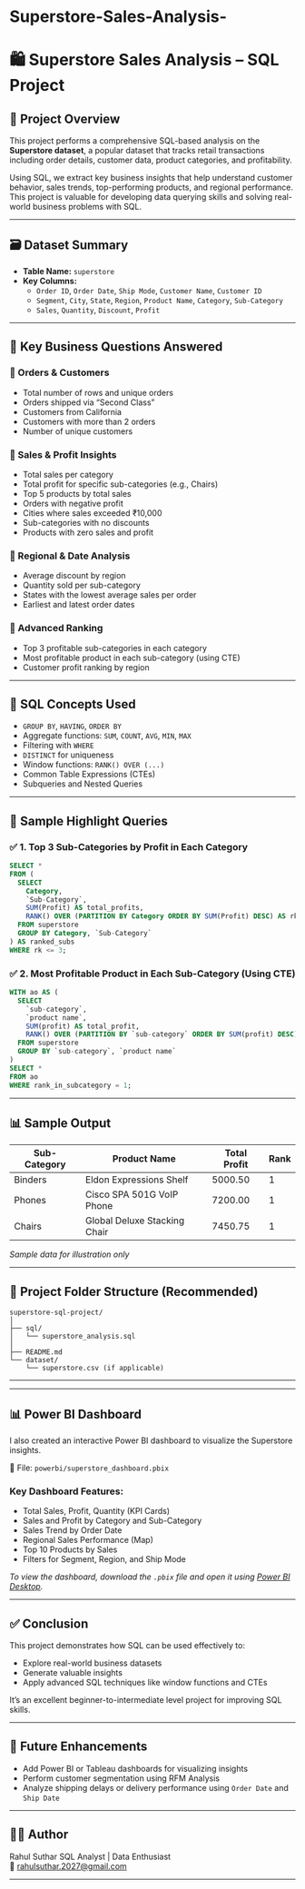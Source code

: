 # Superstore-Sales-Analysis-
# 🛍️ Superstore Sales Analysis – SQL Project

## 📌 Project Overview

This project performs a comprehensive SQL-based analysis on the **Superstore dataset**, a popular dataset that tracks retail transactions including order details, customer data, product categories, and profitability.

Using SQL, we extract key business insights that help understand customer behavior, sales trends, top-performing products, and regional performance. This project is valuable for developing data querying skills and solving real-world business problems with SQL.

---

## 🗃️ Dataset Summary

- **Table Name:** `superstore`
- **Key Columns:**
  - `Order ID`, `Order Date`, `Ship Mode`, `Customer Name`, `Customer ID`
  - `Segment`, `City`, `State`, `Region`, `Product Name`, `Category`, `Sub-Category`
  - `Sales`, `Quantity`, `Discount`, `Profit`

---

## 🎯 Key Business Questions Answered

### 🔹 Orders & Customers
- Total number of rows and unique orders
- Orders shipped via “Second Class”
- Customers from California
- Customers with more than 2 orders
- Number of unique customers

### 🔹 Sales & Profit Insights
- Total sales per category
- Total profit for specific sub-categories (e.g., Chairs)
- Top 5 products by total sales
- Orders with negative profit
- Cities where sales exceeded ₹10,000
- Sub-categories with no discounts
- Products with zero sales and profit

### 🔹 Regional & Date Analysis
- Average discount by region
- Quantity sold per sub-category
- States with the lowest average sales per order
- Earliest and latest order dates

### 🔹 Advanced Ranking
- Top 3 profitable sub-categories in each category
- Most profitable product in each sub-category (using CTE)
- Customer profit ranking by region

---

## 🧠 SQL Concepts Used

- `GROUP BY`, `HAVING`, `ORDER BY`
- Aggregate functions: `SUM`, `COUNT`, `AVG`, `MIN`, `MAX`
- Filtering with `WHERE`
- `DISTINCT` for uniqueness
- Window functions: `RANK() OVER (...)`
- Common Table Expressions (CTEs)
- Subqueries and Nested Queries

---

## 📌 Sample Highlight Queries

### ✅ 1. Top 3 Sub-Categories by Profit in Each Category

```sql
SELECT *
FROM (
  SELECT 
    Category, 
    `Sub-Category`, 
    SUM(Profit) AS total_profits,
    RANK() OVER (PARTITION BY Category ORDER BY SUM(Profit) DESC) AS rk
  FROM superstore
  GROUP BY Category, `Sub-Category`
) AS ranked_subs
WHERE rk <= 3;
```

### ✅ 2. Most Profitable Product in Each Sub-Category (Using CTE)

```sql
WITH ao AS (
  SELECT 
    `sub-category`, 
    `product name`, 
    SUM(profit) AS total_profit,
    RANK() OVER (PARTITION BY `sub-category` ORDER BY SUM(profit) DESC) AS rank_in_subcategory
  FROM superstore
  GROUP BY `sub-category`, `product name`
)
SELECT * 
FROM ao
WHERE rank_in_subcategory = 1;
```

---

## 📊 Sample Output

| Sub-Category | Product Name                   | Total Profit | Rank |
|--------------|--------------------------------|--------------|------|
| Binders      | Eldon Expressions Shelf        | 5000.50      | 1    |
| Phones       | Cisco SPA 501G VoIP Phone      | 7200.00      | 1    |
| Chairs       | Global Deluxe Stacking Chair   | 7450.75      | 1    |

*Sample data for illustration only*

---

## 🧾 Project Folder Structure (Recommended)

```
superstore-sql-project/
│
├── sql/
│   └── superstore_analysis.sql
│
├── README.md
└── dataset/
    └── superstore.csv (if applicable)
```

---

---

## 📊 Power BI Dashboard

I also created an interactive Power BI dashboard to visualize the Superstore insights.

📁 File: `powerbi/superstore_dashboard.pbix`

### Key Dashboard Features:
- Total Sales, Profit, Quantity (KPI Cards)
- Sales and Profit by Category and Sub-Category
- Sales Trend by Order Date
- Regional Sales Performance (Map)
- Top 10 Products by Sales
- Filters for Segment, Region, and Ship Mode

*To view the dashboard, download the `.pbix` file and open it using [Power BI Desktop](https://powerbi.microsoft.com/desktop/).*

---



## ✅ Conclusion

This project demonstrates how SQL can be used effectively to:
- Explore real-world business datasets
- Generate valuable insights
- Apply advanced SQL techniques like window functions and CTEs

It’s an excellent beginner-to-intermediate level project for improving SQL skills.

---

## 🚀 Future Enhancements

- Add Power BI or Tableau dashboards for visualizing insights
- Perform customer segmentation using RFM Analysis
- Analyze shipping delays or delivery performance using `Order Date` and `Ship Date`

---

## 🧑‍💻 Author

Rahul Suthar 
SQL Analyst | Data Enthusiast  
📧 rahulsuthar.2027@gmail.com

---
